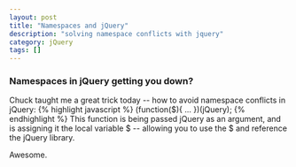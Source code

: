 ```yaml
---
layout: post
title: "Namespaces and jQuery"
description: "solving namespace conflicts with jquery"
category: jQuery
tags: []
---
```


### Namespaces in jQuery getting you down?
Chuck taught me a great trick today -- how to avoid namespace
conflicts in jQuery<!--more-->:
{% highlight javascript %}
(function($){
...
})(jQuery);
{% endhighlight %}
This function is being passed jQuery as an argument, and is
assigning it the local variable $ -- allowing you to use
the $ and reference the jQuery library.

Awesome.
